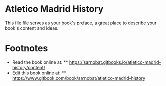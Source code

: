 # Atletico Madrid History

This file file serves as your book's preface, a great place to describe your book's content and ideas.


# Footnotes

* Read the book online at:
** https://sarnobat.gitbooks.io/atletico-madrid-history/content/
* Edit this book online at:
** https://www.gitbook.com/book/sarnobat/atletico-madrid-history
